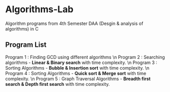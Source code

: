 # Algorithms-Lab
Algorithm programs from 4th Semester DAA (Desgin & analysis of algorithms) in C 

## Program List 
Program 1 : Finding GCD using different algorithms \n
Program 2 : Searching algorithms - **Linear & Binary search**  with time complexity. \n
Program 3 : Sorting Algorithms - **Bubble & Insertion sort** with time complexity. \n
Program 4 : Sorting Algorithms - **Quick sort & Merge sort** with time complexity. \n
Program 5 : Graph Traversal Algorithms - **Breadth first search & Depth first search** with time complexity.
